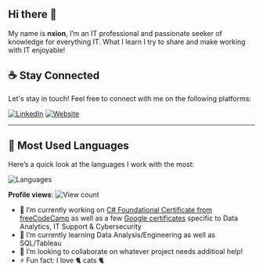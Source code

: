 ## Hi there 👋
My name is **nxion**, I’m an IT professional and passionate seeker of knowledge for everything IT. What I learn I try to share and make working with IT enjoyable!


## ☕ Stay Connected

Let's stay in touch! Feel free to connect with me on the following platforms:

[![LinkedIn](https://img.shields.io/badge/LinkedIn-0077B5?style=for-the-badge&logo=linkedin&logoColor=white)]()
[![Website](https://img.shields.io/badge/Website-000000?style=for-the-badge&logo=google-chrome&logoColor=white)]()

---

## 🔢 Most Used Languages

Here’s a quick look at the languages I work with the most:

![Languages](https://github-readme-stats.vercel.app/api/top-langs/?username=nxion&layout=compact&theme=default)

**Profile views**: ![View count](https://komarev.com/ghpvc/?username=nxion)


- 🔭 I’m currently working on [C# Foundational Certificate from freeCodeCamp](https://www.freecodecamp.org/learn/foundational-c-sharp-with-microsoft/) as well as a few [Google certificates](https://grow.google/certificates/) specific to Data Analytics, IT Support & Cybersecurity
- 🌱 I’m currently learning Data Analysis/Engineering as well as SQL/Tableau 
- 👯 I’m looking to collaborate on whatever project needs additioal help!
- ⚡ Fun fact: I love 🐈 cats 🐈
